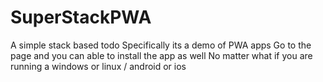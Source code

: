 # SuperStackPWA
A simple stack based todo
Specifically its a demo of PWA apps
Go to the page and you can able to install the app as well 
No matter what if you are running  a windows or linux / android or ios
